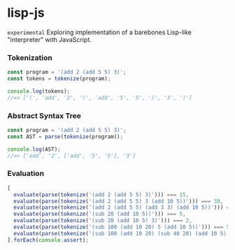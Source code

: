 # lisp-js
`experimental` Exploring implementation of a barebones Lisp-like "interpreter" with JavaScript.

### Tokenization
```javascript
const program = '(add 2 (add 5 5) 3)';
const tokens = tokenize(program);

console.log(tokens);
//=> ['(', 'add', '2', '(', 'add', '5', '5', ')', '3', ')']
```

### Abstract Syntax Tree
```javascript
const program = '(add 2 (add 5 5) 3)';
const AST = parse(tokenize(program));

console.log(AST);
//=> ['add', '2', ['add', '5', '5'], '3']
```

### Evaluation
```javascript
[
  evaluate(parse(tokenize('(add 2 (add 5 5) 3)'))) === 15,
  evaluate(parse(tokenize('(add 2 (add 5 5) 3 (add 10 5))'))) === 30,
  evaluate(parse(tokenize('(add 2 (add 5 5) (add 3 3) (add 10 5))'))) === 33,
  evaluate(parse(tokenize('(sub 20 (add 10 5))'))) === 5,
  evaluate(parse(tokenize('(sub 20 (add 10 5) 3)'))) === 2,
  evaluate(parse(tokenize('(sub 100 (add 10 20) 5 (add 10 5))'))) === 50,
  evaluate(parse(tokenize('(sub 100 (add 10 20) (sub 40 20) (add 10 5) 5)'))) === 30
].forEach(console.assert);
```
